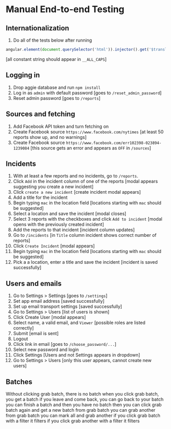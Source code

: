 Manual End-to-end Testing
=========================

Internationalization
--------------------

1. Do all of the tests below after running

```js
angular.element(document.querySelector('html')).injector().get('$translate').use('debug').then((x) => { console.log(x)})
```

[all constant string should appear in `__ALL_CAPS`]

Logging in
----------

1. Drop aggie database and run `npm install`
2. Log in as `admin` with default password [goes to `/reset_admin_password`]
3. Reset admin password [goes to `/reports`]

Sources and fetching
--------------------

1. Add Facebook API token and turn fetching on
2. Create Facebook source `https://www.facebook.com/nytimes` [at least 50
reports show up, and no warnings]
3. Create Facebook source `https://www.facebook.com/err102398-023894-1239084`
[this source gets an error and appears as `OFF` in `/sources`]

Incidents
---------

1. With at least a few reports and no incidents, go to `/reports`.
2. Click `Add` in the incident column of one of the reports [modal appears
suggesting you create a new incident]
3. Click `create a new incident` [create incident modal appears]
4. Add a title for the incident
5. Begin typing `mac` in the location field [locations starting with `mac`
should be suggested]
6. Select a location and save the incident [modal closes]
7. Select 3 reports with the checkboxes and click `Add to incident` [modal opens
with the previously created incident]
8. Add the reports to that incident [incident column updates]
9. Go to `/incidents` [in `Title` column incident shows correct number of
reports]
10. Click `Create Incident` [modal appears]
11. Begin typing `mac` in the location field [locations starting with `mac`
should be suggested]
12. Pick a a location, enter a title and save the incident [incident is saved successfully]

Users and emails
----------------

1. Go to Settings > Settings [goes to `/settings`]
2. Set app email address [saved successfully]
3. Set up email transport settings [saved successfully]
4. Go to Settings > Users [list of users is shown]
5. Click Create User [modal appears]
6. Select name, a valid email, and `Viewer` [possible roles are listed correctly]
7. Submit [email is sent]
8. Logout
9. Click link in email [goes to `/choose_password/...`]
10. Select new password and login
11. Click Settings [Users and not Settings appears in dropdown]
12. Go to Settings > Users [only this user appears, cannot create new users]

Batches
-------
Without clicking grab batch, there is no batch
when you click grab batch, you get a batch
if you leave and come back, you can go back to your batch
you can finish a batch and then you have no batch
then you can click grab batch again and get a new batch
from grab batch you can grab another
from grab batch you can mark all and grab another
if you click grab batch with a filter it filters
if you click grab another with a filter it filters

